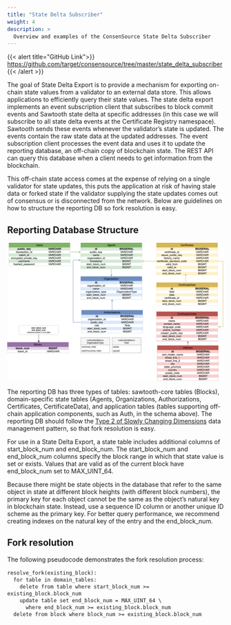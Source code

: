 ```yaml
---
title: "State Delta Subscriber"
weight: 4
description: >
  Overview and examples of the ConsenSource State Delta Subscriber
---
```


{{< alert title="GitHub Link">}}
https://github.com/target/consensource/tree/master/state_delta_subscriber
{{< /alert >}}

The goal of State Delta Export is to provide a mechanism for exporting on-chain state values from a validator to an external data store. This allows applications to efficiently query their state values. The state delta export implements an event subscription client that subscribes to block commit events and Sawtooth state delta at specific addresses (in this case we will subscribe to all state delta events at the Certificate Registry namespace). Sawtooth sends these events whenever the validator’s state is updated. The events contain the raw state data at the updated addresses. The event subscription client processes the event data and uses it to update the reporting database, an off-chain copy of blockchain state. The REST API can query this database when a client needs to get information from the blockchain.

This off-chain state access comes at the expense of relying on a single validator for state updates, this puts the application at risk of having stale data or forked state if the validator supplying the state updates comes out of consensus or is disconnected from the network. Below are guidelines on how to structure the reporting DB so fork resolution is easy.  

## Reporting Database Structure

![DB Schema](https://github.com/target/consensource-docs/blob/master/content/docs/developer/Application%20Developer's%20Guide/SDS/ConsenSource_DBSchema.png?raw=true)

The reporting DB has three types of tables: sawtooth-core tables (Blocks), domain-specific state tables (Agents, Organizations, Authorizations, Certificates, CertificateData), and application tables (tables supporting off-chain application components, such as Auth, in the schema above).
The reporting DB should follow the [Type 2 of Slowly Changing Dimensions](https://en.wikipedia.org/wiki/Slowly_changing_dimension#Type_2:_add_new_row) data management pattern, so that fork resolution is easy.

For use in a State Delta Export, a state table includes additional columns of start_block_num and end_block_num. The ​start_block_num​ and ​end_block_num​ columns specify the block range in which that state value is set or exists. Values that are valid as of the current block have ​end_block_num​ set to MAX_UINT_64.

Because there might be state objects in the database that refer to the same object in state at different block heights (with different block numbers), the primary key for each object cannot be the same as the object’s natural key in blockchain state. Instead, use a sequence ID column or another unique ID scheme as the primary key. For better query performance, we recommend creating indexes on the natural key of the entry and the end_block_num.

## Fork resolution

The following pseudocode demonstrates the fork resolution process:

```
resolve_fork(existing_block):
  for table in domain_tables:						
    delete from table where start_block_num >= existing_block.block_num
    update table set end_block_num = MAX_UINT_64 \					
      where end_block_num >= existing_block.block_num
  delete from block where block_num >= existing_block.block_num
```
